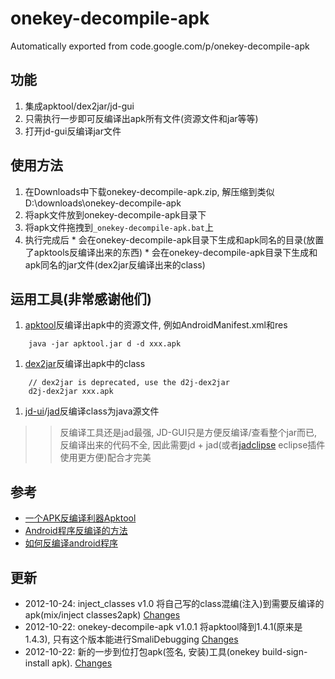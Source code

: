 # onekey-decompile-apk
Automatically exported from code.google.com/p/onekey-decompile-apk

## 功能 ##
  1. 集成apktool/dex2jar/jd-gui
  1. 只需执行一步即可反编译出apk所有文件(资源文件和jar等等)
  1. 打开jd-gui反编译jar文件

## 使用方法 ##
  1. 在Downloads中下载onekey-decompile-apk.zip, 解压缩到类似D:\downloads\onekey-decompile-apk
  1. 将apk文件放到onekey-decompile-apk目录下
  1. 将apk文件拖拽到`_onekey-decompile-apk.bat`上
  1. 执行完成后
    * 会在onekey-decompile-apk目录下生成和apk同名的目录(放置了apktools反编译出来的东西)
    * 会在onekey-decompile-apk目录下生成和apk同名的jar文件(dex2jar反编译出来的class)

## 运用工具(非常感谢他们) ##
  1. [apktool](http://code.google.com/p/android-apktool/)反编译出apk中的资源文件, 例如AndroidManifest.xml和res
```
    java -jar apktool.jar d -d xxx.apk
```
  1. [dex2jar](http://code.google.com/p/dex2jar/)反编译出apk中的class
```
    // dex2jar is deprecated, use the d2j-dex2jar
    d2j-dex2jar xxx.apk
```
  1. [jd-ui](http://java.decompiler.free.fr/?q=jdgui)/[jad](http://www.varaneckas.com/jad/)反编译class为java源文件
> > 反编译工具还是jad最强, JD-GUI只是方便反编译/查看整个jar而已, 反编译出来的代码不全,
> > 因此需要jd + jad(或者[jadclipse](http://jadclipse.sourceforge.net) eclipse插件使用更方便)配合才完美

## 参考 ##
  * [一个APK反编译利器Apktool](http://blog.sina.com.cn/s/blog_5752764e0100kv34.html)
  * [Android程序反编译的方法](http://www.cnblogs.com/feisky/archive/2010/08/05/1793493.html)
  * [如何反编译android程序](http://doandroid.info/%E5%A6%82%E4%BD%95%E5%8F%8D%E7%BC%96%E8%AF%91android%E7%A8%8B%E5%BA%8F/)

## 更新 ##
  * 2012-10-24: inject\_classes v1.0 将自己写的class混编(注入)到需要反编译的apk(mix/inject classes2apk) [Changes](http://code.google.com/p/onekey-decompile-apk/wiki/Changelog#inject_classes_v1.0)
  * 2012-10-22: onekey-decompile-apk v1.0.1 将apktool降到1.4.1(原来是1.4.3), 只有这个版本能进行SmaliDebugging [Changes](http://code.google.com/p/onekey-decompile-apk/wiki/Changelog#onekey-decompile-apk_v1.0.1)
  * 2012-10-22: 新的一步到位打包apk(签名, 安装)工具(onekey build-sign-install apk). [Changes](http://code.google.com/p/onekey-decompile-apk/wiki/Changelog#build_sign_install_v1.0)
